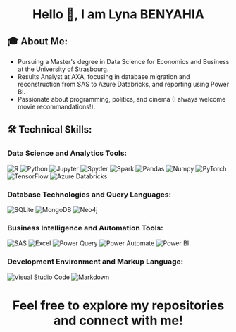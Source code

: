 <h1 align="center">Hello 👋, I am Lyna BENYAHIA</h1>

## 🎓 About Me:

  * Pursuing a Master's degree in Data Science for Economics and Business at the University of Strasbourg.
  * Results Analyst at AXA, focusing in database migration and reconstruction from SAS to Azure Databricks, and reporting using Power BI. 
  * Passionate about programming, politics, and cinema (I always welcome movie recommandations!). 


## 🛠️ Technical Skills: 

### Data Science and Analytics Tools:
![R](https://img.shields.io/badge/-R-05122A?style=flat-square&logo=R&color=353535)
![Python](https://img.shields.io/badge/-Python-05122A?style=flat-square&logo=Python&color=353535)
![Jupyter](https://img.shields.io/badge/-Jupyter%20Notebook-05122A?style=flat-square&logo=Jupyter-Notebook&color=353535)
![Spyder](https://img.shields.io/badge/-Spyder-05122A?style=flat-square&logo=Spyder&color=353535)
![Spark](https://img.shields.io/badge/-Spark-05122A?style=flat-square&logo=Spark&color=353535)
![Pandas](https://img.shields.io/badge/-Pandas-05122A?style=flat-square&logo=Pandas&color=353535)
![Numpy](https://img.shields.io/badge/-Numpy-05122A?style=flat-square&logo=Numpy&color=353535)
![PyTorch](https://img.shields.io/badge/-pytorch-05122A?style=flat-square&logo=pytorch&color=353535)
![TensorFlow](https://img.shields.io/badge/-TensorFlow-05122A?style=flat-square&logo=TensorFlow&color=353535)
![Azure Databricks](https://img.shields.io/badge/-Azure%20Databricks-05122A?style=flat-square&logo=Azure-Databricks&color=353535)

### Database Technologies and Query Languages:
![SQLite](https://img.shields.io/badge/-SQLite-05122A?style=flat-square&logo=SQLite&color=353535)
![MongoDB](https://img.shields.io/badge/-MongoDB-05122A?style=flat-square&logo=MongoDB&color=353535)
![Neo4j](https://img.shields.io/badge/-Neo4j-05122A?style=flat-square&logo=Neo4j&color=353535)

### Business Intelligence and Automation Tools:
![SAS](https://img.shields.io/badge/-SAS-05122A?style=flat-square&logo=SAS&color=353535)
![Excel](https://img.shields.io/badge/-Excel-05122A?style=flat-square&logo=Excel&color=353535)
![Power Query](https://img.shields.io/badge/-Power%20Query-05122A?style=flat-square&logo=Power-Query&color=353535)
![Power Automate](https://img.shields.io/badge/-Power%20Automate-05122A?style=flat-square&logo=Power-Automate&color=353535)
![Power BI](https://img.shields.io/badge/-Power%20BI-05122A?style=flat-square&logo=Power-BI&color=353535)

### Development Environment and Markup Language:
![Visual Studio Code](https://img.shields.io/badge/-Visual%20Studio%20Code-05122A?style=flat-square&logo=Visual-Studio-Code&color=353535)
![Markdown](https://img.shields.io/badge/-Markdown-05122A?style=flat-square&logo=Markdown&color=353535)



<h1 align="center">Feel free to explore my repositories and connect with me!</h1>

